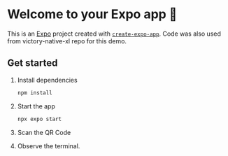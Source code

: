 # Welcome to your Expo app 👋

This is an [Expo](https://expo.dev) project created with [`create-expo-app`](https://www.npmjs.com/package/create-expo-app).
Code was also used from victory-native-xl repo  for this demo.

## Get started

1. Install dependencies

   ```bash
   npm install
   ```

2. Start the app

   ```bash
   npx expo start
   ```

3. Scan the QR Code

4. Observe the terminal.

